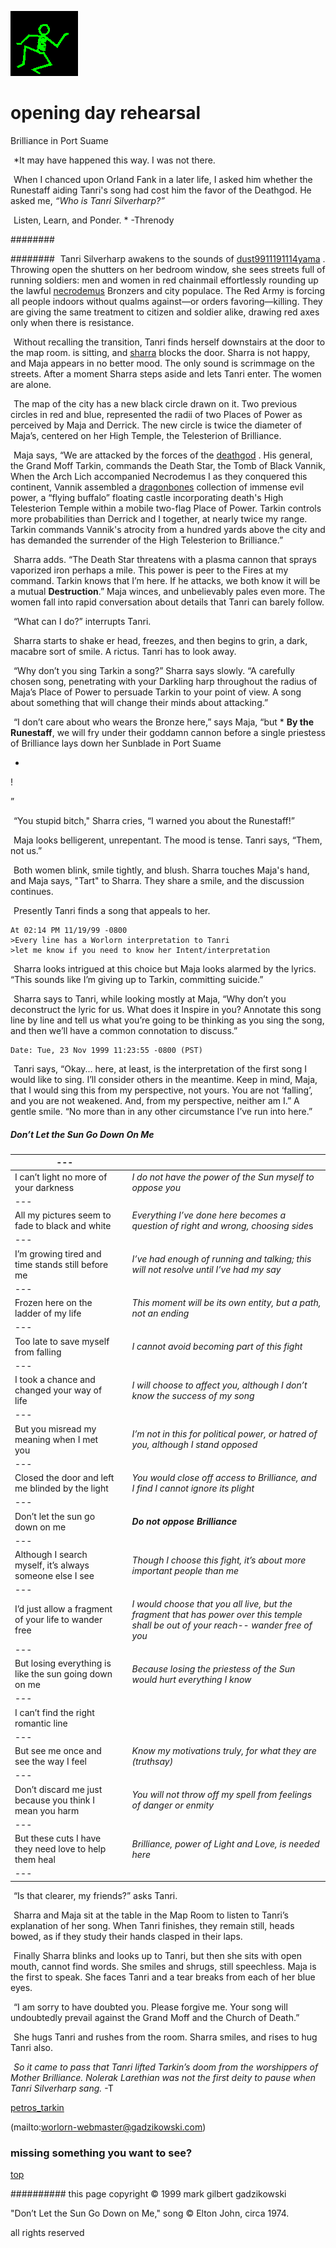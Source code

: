 ![dancer](assets/dancer.gif)

# opening day rehearsal



 Brilliance in Port Suame

![xparent](assets/xparent.gif)  *It may have happened this way. I was not there. 

 ![xparent](assets/xparent.gif)  When I chanced upon Orland Fank in a later life, I asked him whether the Runestaff aiding Tanri's song had cost him the favor of the Deathgod. He asked me, *“Who is Tanri Silverharp?”* 

 ![xparent](assets/xparent.gif)  Listen, Learn, and Ponder. * -Threnody 
 
########  





########  ![xparent](assets/xparent.gif)  Tanri Silverharp awakens to the sounds of  [dust9911191114yama](dust9911191114yama.md) . Throwing open the shutters on her bedroom window, she sees streets full of running soldiers: men and women in red chainmail effortlessly rounding up the lawful  [necrodemus](necrodemus.md)  Bronzers and city populace. The Red Army is forcing all people indoors without qualms against—or orders favoring—killing. They are giving the same treatment to citizen and soldier alike, drawing red axes only when there is resistance. 

 ![xparent](assets/xparent.gif)  Without recalling the transition, Tanri finds herself downstairs at the door to the map room.  is sitting, and  [sharra](sharra.md)  blocks the door. Sharra is not happy, and Maja appears in no better mood. The only sound is scrimmage on the streets. After a moment Sharra steps aside and lets Tanri enter. The women are alone. 

 ![xparent](assets/xparent.gif)  The map of the city has a new black circle drawn on it. Two previous circles in red and blue, represented the radii of two Places of Power as perceived by Maja and Derrick. The new circle is twice the diameter of Maja’s, centered on her High Temple, the Telesterion of Brilliance. 

 ![xparent](assets/xparent.gif)  Maja says, “We are attacked by the forces of the  [deathgod](deathgod.md) . His general, the Grand Moff Tarkin, commands the Death Star, the Tomb of Black Vannik, When the Arch Lich accompanied Necrodemus I as they conquered this continent, Vannik assembled a  [dragonbones](dragonbones.md)  collection of immense evil power, a “flying buffalo” floating castle incorporating death's High Telesterion Temple within a mobile two-flag Place of Power. Tarkin controls more probabilities than Derrick and I together, at nearly twice my range. Tarkin commands Vannik's atrocity from a hundred yards above the city and has demanded the surrender of the High Telesterion to Brilliance.” 

 ![xparent](assets/xparent.gif)  Sharra adds. “The Death Star threatens with a plasma cannon that sprays vaporized iron perhaps a mile. This power is peer to the Fires at my command. Tarkin knows that I’m here. If he attacks, we both know it will be a mutual **Destruction**.” Maja winces, and unbelievably pales even more. The women fall into rapid conversation about details that Tanri can barely follow. 

 ![xparent](assets/xparent.gif)  “What can I do?” interrupts Tanri. 

 ![xparent](assets/xparent.gif)  Sharra starts to shake er head, freezes, and then begins to grin, a dark, macabre sort of smile. A rictus. Tanri has to look away. 

 ![xparent](assets/xparent.gif)  “Why don’t you sing Tarkin a song?” Sharra says slowly. “A carefully chosen song, penetrating with your Darkling harp throughout the radius of Maja’s Place of Power to persuade Tarkin to your point of view. A song about something that will change their minds about attacking.” 

 ![xparent](assets/xparent.gif)  “I don’t care about who wears the Bronze here,” says Maja, “but *
 **By the Runestaff**, we will fry under their goddamn cannon before a single priestess of Brilliance lays down her Sunblade in Port Suame

*
 !

” 

 ![xparent](assets/xparent.gif)  “You stupid bitch," Sharra cries, “I warned you about the Runestaff!” 

 ![xparent](assets/xparent.gif)  Maja looks belligerent, unrepentant. The mood is tense. Tanri says, “Them, not us.” 

 ![xparent](assets/xparent.gif)  Both women blink, smile tightly, and blush. Sharra touches Maja's hand, and Maja says, "Tart" to Sharra. They share a smile, and the discussion continues. 

 ![xparent](assets/xparent.gif)  Presently Tanri finds a song that appeals to her. 

 







 
```
At 02:14 PM 11/19/99 -0800
>Every line has a Worlorn interpretation to Tanri
>let me know if you need to know her Intent/interpretation 

```

 
 ![xparent](assets/xparent.gif)  Sharra looks intrigued at this choice but Maja looks alarmed by the lyrics. “This sounds like I’m giving up to Tarkin, committing suicide.” 


 ![xparent](assets/xparent.gif)  Sharra says to Tanri, while looking mostly at Maja, “Why don’t you deconstruct the lyric for us. What does it Inspire in you? Annotate this song line by line and tell us what you’re going to be thinking as you sing the song, and then we’ll have a common connotation to discuss.” 





```
Date: Tue, 23 Nov 1999 11:23:55 -0800 (PST)
```

 
 ![xparent](assets/xparent.gif)  Tanri says, “Okay... here, at least, is the interpretation of the first song I would like to sing. I’ll consider others in the meantime. Keep in mind, Maja, that I would sing this from my perspective, not yours. You are not ‘falling’, and you are not weakened. And, from my perspective, neither am I.” A gentle smile. “No more than in any other circumstance I’ve run into here.” 







 
#####  Don’t Let the Sun Go Down On Me 

 





 

|  ---                                                       |   |                                                                                                                                        | 
| ---------------------------------------------------------- | - | -------------------------------------------------------------------------------------------------------------------------------------- | 
|  I can’t light no more of your darkness                    |   |  *I do not have the power of the Sun myself to oppose you*                                                                             | 
|  ---                                                       |   |                                                                                                                                        | 
|  All my pictures seem to fade to black and white           |   |  *Everything I’ve done here becomes a question of right and wrong, choosing side*s                                                     | 
|  ---                                                       |   |                                                                                                                                        | 
|  I’m growing tired and time stands still before me         |   |  *I’ve had enough of running and talking; this will not resolve until I’ve had my say*                                                 | 
|  ---                                                       |   |                                                                                                                                        | 
|  Frozen here on the ladder of my life                      |   |  *This moment will be its own entity, but a path, not an ending*                                                                       | 
|  ---                                                       |   |                                                                                                                                        | 
|  Too late to save myself from falling                      |   |  *I cannot avoid becoming part of this fight*                                                                                          | 
|  ---                                                       |   |                                                                                                                                        | 
|  I took a chance and changed your way of life              |   |  *I will choose to affect you, although I don’t know the success of my song*                                                           | 
|  ---                                                       |   |                                                                                                                                        | 
|  But you misread my meaning when I met you                 |   |  *I’m not in this for political power, or hatred of you, although I stand opposed*                                                     | 
|  ---                                                       |   |                                                                                                                                        | 
|  Closed the door and left me blinded by the light          |   |  *You would close off access to Brilliance, and I find I cannot ignore its plight*                                                     | 
|  ---                                                       |   |                                                                                                                                        | 
|  Don’t let the sun go down on me                           |   |  ***Do not oppose Brilliance***                                                                                                        | 
|  ---                                                       |   |                                                                                                                                        | 
|  Although I search myself, it’s always someone else I see  |   |  *Though I choose this fight, it’s about more important people than me*                                                                | 
|  ---                                                       |   |                                                                                                                                        | 
|  I’d just allow a fragment of your life to wander free     |   |  *I would choose that you all live, but the fragment that has power over this temple shall be out of your reach-- wander free of you*  | 
|  ---                                                       |   |                                                                                                                                        | 
|  But losing everything is like the sun going down on me    |   |  *Because losing the priestess of the Sun would hurt everything I know*                                                                | 
|  ---                                                       |   |                                                                                                                                        | 
|  I can’t find the right romantic line                      |   |                                                                                                                                        | 
|  ---                                                       |   |                                                                                                                                        | 
|  But see me once and see the way I feel                    |   |  *Know my motivations truly, for what they are (truthsay)*                                                                             | 
|  ---                                                       |   |                                                                                                                                        | 
|  Don’t discard me just because you think I mean you harm   |   |  *You will not throw off my spell from feelings of danger or enmity*                                                                   | 
|  ---                                                       |   |                                                                                                                                        | 
|  But these cuts I have they need love to help them heal    |   |  *Brilliance, power of Light and Love, is needed here*                                                                                 | 
|  ---                                                       |   |                                                                                                                                        | 







  ![xparent](assets/xparent.gif)  “Is that clearer, my friends?” asks Tanri. 

 ![xparent](assets/xparent.gif)  Sharra and Maja sit at the table in the Map Room to listen to Tanri’s explanation of her song. When Tanri finishes, they remain still, heads bowed, as if they study their hands clasped in their laps. 

 ![xparent](assets/xparent.gif)  Finally Sharra blinks and looks up to Tanri, but then she sits with open mouth, cannot find words. She smiles and shrugs, still speechless. Maja is the first to speak. She faces Tanri and a tear breaks from each of her blue eyes. 

 ![xparent](assets/xparent.gif)  “I am sorry to have doubted you. Please forgive me. Your song will undoubtedly prevail against the Grand Moff and the Church of Death.” 

 ![xparent](assets/xparent.gif)  She hugs Tanri and rushes from the room. Sharra smiles, and rises to hug Tanri also. 





 

 ![xparent](assets/xparent.gif)  *So it came to pass that Tanri lifted Tarkin’s doom from the worshippers of Mother Brilliance. Nolerak Larethian was not the first deity to pause when Tanri Silverharp sang.* -T





 [petros_tarkin](petros_tarkin.md) 

 (mailto:worlorn-webmaster@gadzikowski.com) 

 
### missing something you want to see?



 [top](#top) 

 
########## this page copyright © 1999 mark gilbert gadzikowski

 "Don’t Let the Sun Go Down on Me," song © Elton John, circa 1974.

 all rights reserved